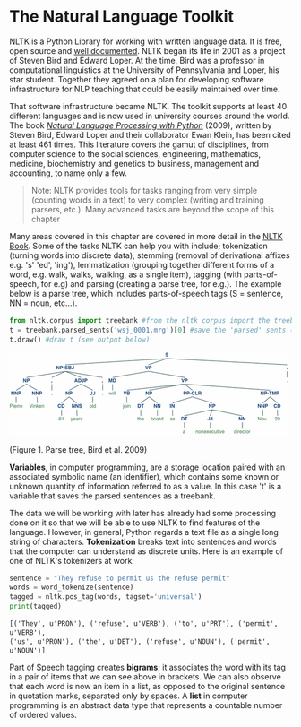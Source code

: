 # The Natural Language Toolkit
NLTK is a Python Library for working with written language data. 
It is free, open source and [well documented](http://www.nltk.org/). 
NLTK began its life in 2001 as a project of Steven Bird and Edward Loper. At the time, Bird was a professor in computational linguistics at the University of Pennsylvania and Loper, his star student. 
Together they agreed on a plan for developing software infrastructure for NLP teaching that could be easily maintained over time. 

That software infrastructure became NLTK. 
The toolkit supports at least 40 different languages and is now used in university courses around the world.
The book [*Natural Language Processing with Python*](http://www.nltk.org/book/) (2009), written by Steven Bird, Edward Loper and their collaborator Ewan Klein, has been cited at least 461 times. This literature covers the gamut of disciplines, from computer science to the social sciences, engineering, mathematics, medicine, biochemistry and genetics to business, management and accounting, to name only a few. 

> Note: NLTK provides tools for tasks ranging from very simple (counting words in a text) to very complex (writing and training parsers, etc.). Many advanced tasks are beyond the scope of this chapter

Many areas covered in this chapter are covered in more detail in the [NLTK Book](http://www.nltk.org/book/). Some of the tasks NLTK can help you with include; tokenization (turning words into discrete data), stemming (removal of derivational affixes e.g. 's' 'ed', 'ing'), lemmatization (grouping together different forms of a word, e.g. walk, walks, walking, as a single item), tagging (with parts-of-speech, for e.g) and parsing (creating a parse tree, for e.g.). The example below is a parse tree, which includes parts-of-speech tags (S = sentence, NN = noun, etc...).

```python
from nltk.corpus import treebank #from the nltk corpus import the treebank function.
t = treebank.parsed_sents('wsj_0001.mrg')[0] #save the 'parsed' sents (sentences) from the Wall Street Journal as the 'variable' t 
t.draw() #draw t (see output below)
```

![](images/tree.gif)

(Figure 1. Parse tree, Bird et al. 2009)

**Variables**, in computer programming, are a storage location paired with an associated symbolic name (an identifier), which contains some known or unknown quantity of information referred to as a value. In this case 't' is a variable that saves the parsed sentences as a treebank.

The data we will be working with later has already had some processing done on it so that we will be able to use NLTK to find features of the language. However, in general, Python regards a text file as a single long string of characters. **Tokenization** breaks text into sentences and words that the computer can understand as discrete units. Here is an example of one of NLTK's tokenizers at work:

```python
sentence = "They refuse to permit us the refuse permit"
words = word_tokenize(sentence)
tagged = nltk.pos_tag(words, tagset='universal')
print(tagged)
```

    [('They', u'PRON'), ('refuse', u'VERB'), ('to', u'PRT'), ('permit', u'VERB'),
    ('us', u'PRON'), ('the', u'DET'), ('refuse', u'NOUN'), ('permit', u'NOUN')]


Part of Speech tagging creates **bigrams**; it associates the word with its tag in a pair of items that we can see above in brackets. We can also observe that each word is now an item in a list, as opposed to the original sentence in quotation marks, separated only by spaces. A **list** in computer programming is an abstract data type  that represents a countable number of ordered values.
